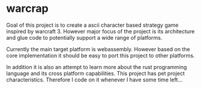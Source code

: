 # warcrap

Goal of this project is to create a ascii character based strategy game inspired by warcraft 3.
However major focus of the project is its architecture and glue code to potentially support a wide range of platforms.

Currently the main target platform is webassembly. However based on the core implementation it should be easy to port this 
project to other platforms. 

In addition it is also an attempt to learn more about the rust programming language and its cross platform capabilities. 
This project has pet project characteristics. Therefore I code on it whenever I have some time left...
